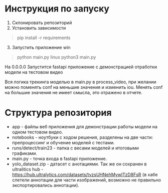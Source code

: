 ﻿# Инструкция по запуску

1. Склонировать репозиторий
2. Установить зависимости 
> pip install -r requirements
3. Запустить приложение 
win
> python main.py 
linux
> python3 main.py

На 0.0.0.0 Запустится fastapi приложение с демонстрацией отработки модели на тестовом видео

Вся логика трекинга моделью в main.py в process_video, при желании можно поменять conf на меньшие значения и изменить iou. Менять conf на большие значения не имеет смысла, это отражено в отчете.

# Структура репозитория

* app - файлы веб приложения для демонстрации работы модели на одном тестовом видео. 
* notebooks - ноутбуки с ходом решения, разделены на две части: препроцессинг и обучение моделей с тестами.
* runs/detect/train23 - папка с весами моделей и итоговыми графиками.
* main.py - точка входа в fastapi приложение.
* yolo_dataset.zip - датасет с анотациями. Так же он сохранен в ultralitics hub - https://hub.ultralytics.com/datasets/tvzsUHNehMywITzD8FsR (в хабе слетели аннотации для части изображений, возможно не правильно экспортировались аннотации).


